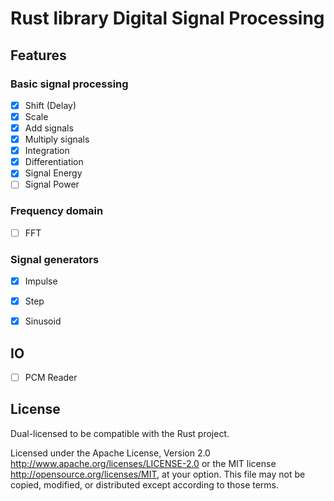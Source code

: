 # Rust library Digital Signal Processing 

## Features
   
### Basic signal processing

  * [x] Shift (Delay)
  * [x] Scale
  * [x] Add signals
  * [x] Multiply signals
  * [x] Integration
  * [x] Differentiation
  * [x] Signal Energy
  * [ ] Signal Power
  
### Frequency domain

  * [ ] FFT
  
  
### Signal generators
  
  * [x] Impulse
  * [x] Step
  * [x] Sinusoid
  
  
## IO
  
  * [ ] PCM Reader


## License

Dual-licensed to be compatible with the Rust project.

Licensed under the Apache License, Version 2.0
http://www.apache.org/licenses/LICENSE-2.0 or the MIT license
http://opensource.org/licenses/MIT, at your
option. This file may not be copied, modified, or distributed
except according to those terms.